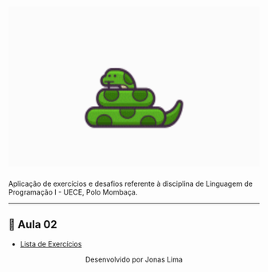 <h1 align="center">
    <img alt="Linguagem de Programação I"src="https://github.com/eujonas/Python/blob/main/giphy.gif" widt="350px" height="320px"/>
</h1>

Aplicação de exercícios e desafios referente à disciplina de Linguagem de Programação I - UECE, Polo Mombaça.


 ***
 ## 📝 Aula 02

 * [Lista de Exercícios](https://github.com/eujonas/Python/tree/main/Aula%2002)

<p align="center">Desenvolvido por Jonas Lima</p>
